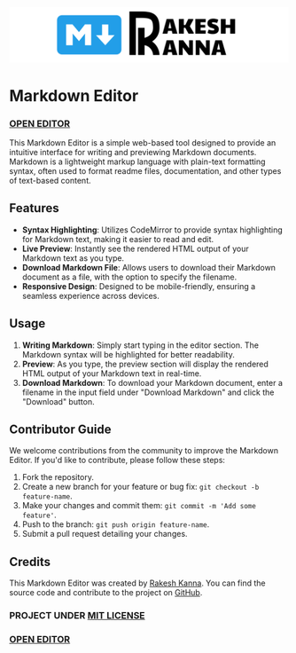 ![Thambnail](Thambnail.png)
  
# Markdown Editor

### [OPEN EDITOR](https://rakeshkanna-rk.github.io/Markdown-Editor/)

This Markdown Editor is a simple web-based tool designed to provide an intuitive interface for writing and previewing Markdown documents. Markdown is a lightweight markup language with plain-text formatting syntax, often used to format readme files, documentation, and other types of text-based content.

## Features

- **Syntax Highlighting**: Utilizes CodeMirror to provide syntax highlighting for Markdown text, making it easier to read and edit.
- **Live Preview**: Instantly see the rendered HTML output of your Markdown text as you type.
- **Download Markdown File**: Allows users to download their Markdown document as a file, with the option to specify the filename.
- **Responsive Design**: Designed to be mobile-friendly, ensuring a seamless experience across devices.

## Usage

1. **Writing Markdown**: Simply start typing in the editor section. The Markdown syntax will be highlighted for better readability.
2. **Preview**: As you type, the preview section will display the rendered HTML output of your Markdown text in real-time.
3. **Download Markdown**: To download your Markdown document, enter a filename in the input field under "Download Markdown" and click the "Download" button.

## Contributor Guide

We welcome contributions from the community to improve the Markdown Editor. If you'd like to contribute, please follow these steps:

1. Fork the repository.
2. Create a new branch for your feature or bug fix: `git checkout -b feature-name`.
3. Make your changes and commit them: `git commit -m 'Add some feature'`.
4. Push to the branch: `git push origin feature-name`.
5. Submit a pull request detailing your changes.

## Credits


This Markdown Editor was created by [Rakesh Kanna](https://github.com/rakeshkanna-rk). You can find the source code and contribute to the project on [GitHub](https://github.com/rakeshkanna-rk/Markdown-Editor).

### PROJECT UNDER [MIT LICENSE](LICENSE) 

### [OPEN EDITOR](https://rakeshkanna-rk.github.io/Markdown-Editor/)


